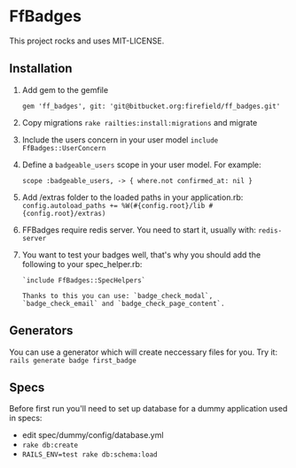 # FfBadges #

This project rocks and uses MIT-LICENSE.


## Installation ##

1. Add gem to the gemfile 

    `gem 'ff_badges', git: 'git@bitbucket.org:firefield/ff_badges.git'`

2. Copy migrations `rake railties:install:migrations` and migrate
3. Include the users concern in your user model `include FfBadges::UserConcern`
4. Define a `badgeable_users` scope in your user model. For example: 

    `scope :badgeable_users, -> { where.not confirmed_at: nil }`

5. Add /extras folder to the loaded paths in your application.rb:
   `config.autoload_paths += %W(#{config.root}/lib #{config.root}/extras)`
6. FFBadges require redis server. You need to start it, usually with: `redis-server`
7. You want to test your badges well, that's why you should add the following to your spec_helper.rb:

       `include FfBadges::SpecHelpers`

       Thanks to this you can use: `badge_check_modal`, `badge_check_email` and `badge_check_page_content`.


## Generators ##

You can use a generator which will create neccessary files for you.
Try it: `rails generate badge first_badge`

## Specs ##

Before first run you'll need to set up database for a dummy application used in specs:

* edit spec/dummy/config/database.yml
* `rake db:create`
* `RAILS_ENV=test rake db:schema:load`